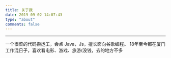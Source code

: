 ```yaml
---
title: 关于我
date: 2019-09-02 14:07:43
type: "about"
comments: false
---
```


---

一个很菜的代码搬运工，会点 Java，Js，擅长面向谷歌编程。
18年至今都在厦门工作混日子，喜欢看电影、游戏、旅游(没钱，去的地方不多